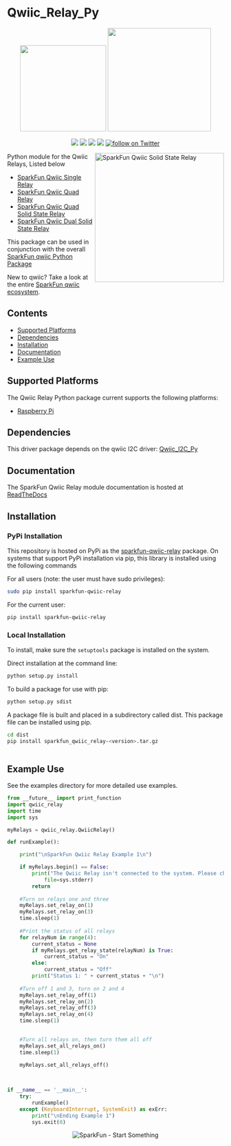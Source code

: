 Qwiic_Relay_Py
==================
<p align="center">
   <img src="https://cdn.sparkfun.com/assets/custom_pages/2/7/2/qwiic-logo-registered.jpg"  width=200>  
   <img src="https://www.python.org/static/community_logos/python-logo-master-v3-TM.png"  width=240>   
</p>
<p align="center">
	<a href="https://pypi.org/project/sparkfun-qwiic-relay/" alt="Package">
		<img src="https://img.shields.io/pypi/pyversions/sparkfun-qwiic-relay.svg" /></a>
	<a href="https://github.com/sparkfun/Qwiic_Relay_Py/issues" alt="Issues">
		<img src="https://img.shields.io/github/issues/sparkfun/Qwiic_Relay_Py.svg" /></a>
	<a href="https://sparkfun-qwiic-relay.readthedocs.io/en/latest/?" alt="Documentation">
		<img src="https://readthedocs.org/projects/sparkfun-qwiic-relay/badge/?version=latest&style=flat" /></a>
	<a href="https://github.com/sparkfun/Qwiic_Relay_Py/blob/master/LICENSE" alt="License">
		<img src="https://img.shields.io/badge/license-MIT-blue.svg" /></a>
	<a href="https://twitter.com/intent/follow?screen_name=sparkfun">
        	<img src="https://img.shields.io/twitter/follow/sparkfun.svg?style=social&logo=twitter"
           	 alt="follow on Twitter"></a>
	
</p>

<img src="https://cdn.sparkfun.com/assets/parts/1/5/7/5/4/16833-SparkFun_Qwiic_Quad_Solid_State_Relay_Kit-01.jpg"  align="right" width=300 alt="SparkFun Qwiic Solid State Relay">

Python module for the Qwiic Relays, Listed below
* [SparkFun Qwiic Single Relay](https://www.sparkfun.com/products/15093)
* [SparkFun Qwiic Quad Relay](https://www.sparkfun.com/products/15102)
* [SparkFun Qwiic Quad Solid State Relay](https://www.sparkfun.com/products/16833)
* [SparkFun Qwiic Dual Solid State Relay](https://www.sparkfun.com/products/16810)

This package can be used in conjunction with the overall [SparkFun qwiic Python Package](https://github.com/sparkfun/Qwiic_Py)

New to qwiic? Take a look at the entire [SparkFun qwiic ecosystem](https://www.sparkfun.com/qwiic).

## Contents

* [Supported Platforms](#supported-platforms)
* [Dependencies](#dependencies)
* [Installation](#installation)
* [Documentation](#documentation)
* [Example Use](#example-use)

Supported Platforms
--------------------
The Qwiic Relay Python package current supports the following platforms:
* [Raspberry Pi](https://www.sparkfun.com/search/results?term=raspberry+pi)

Dependencies 
---------------
This driver package depends on the qwiic I2C driver: 
[Qwiic_I2C_Py](https://github.com/sparkfun/Qwiic_I2C_Py)

Documentation
-------------
The SparkFun Qwiic Relay module documentation is hosted at [ReadTheDocs](https://sparkfun-qwiic-relay.readthedocs.io/en/latest/?)

Installation
-------------

### PyPi Installation
This repository is hosted on PyPi as the [sparkfun-qwiic-relay](https://pypi.org/project/sparkfun-qwiic-relay/) package. On systems that support PyPi installation via pip, this library is installed using the following commands

For all users (note: the user must have sudo privileges):
```sh
sudo pip install sparkfun-qwiic-relay
```
For the current user:

```sh
pip install sparkfun-qwiic-relay
```

### Local Installation
To install, make sure the `setuptools` package is installed on the system.

Direct installation at the command line:
```sh
python setup.py install
```

To build a package for use with pip:
```sh
python setup.py sdist
 ```
A package file is built and placed in a subdirectory called dist. This package file can be installed using pip.
```sh
cd dist
pip install sparkfun_qwiic_relay-<version>.tar.gz
  
```
Example Use
 ---------------
See the examples directory for more detailed use examples.

```python
from __future__ import print_function
import qwiic_relay
import time
import sys

myRelays = qwiic_relay.QwiicRelay()

def runExample():

    print("\nSparkFun Qwiic Relay Example 1\n")

    if myRelays.begin() == False:
        print("The Qwiic Relay isn't connected to the system. Please check your connection", \
            file=sys.stderr)
        return
    
    #Turn on relays one and three
    myRelays.set_relay_on(1)
    myRelays.set_relay_on(3)
    time.sleep(1)
    
    #Print the status of all relays
    for relayNum in range(4):
        current_status = None
        if myRelays.get_relay_state(relayNum) is True:
            current_status = "On"
        else:
            current_status = "Off"
        print("Status 1: " + current_status + "\n")
    
    #Turn off 1 and 3, turn on 2 and 4
    myRelays.set_relay_off(1)
    myRelays.set_relay_on(2)
    myRelays.set_relay_off(3)
    myRelays.set_relay_on(4)
    time.sleep(1)
    

    #Turn all relays on, then turn them all off
    myRelays.set_all_relays_on()
    time.sleep(1)
    
    myRelays.set_all_relays_off()
    


if __name__ == '__main__':
    try:
        runExample()
    except (KeyboardInterrupt, SystemExit) as exErr:
        print("\nEnding Example 1")
        sys.exit(0)
```
<p align="center">
<img src="https://cdn.sparkfun.com/assets/custom_pages/3/3/4/dark-logo-red-flame.png" alt="SparkFun - Start Something">
</p>
